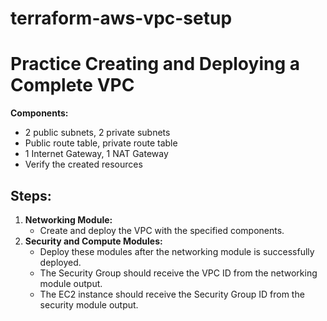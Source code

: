 # terraform-aws-vpc-setup

<h1>Practice Creating and Deploying a Complete VPC</h1>
<p><strong>Components:</strong></p>
<ul>
  <li>2 public subnets, 2 private subnets</li>
  <li>Public route table, private route table</li>
  <li>1 Internet Gateway, 1 NAT Gateway</li>
  <li>Verify the created resources</li>
</ul>

<h2>Steps:</h2>
<ol>
  <li>
    <strong>Networking Module:</strong>
    <ul>
      <li>Create and deploy the VPC with the specified components.</li>
    </ul>
  </li>
  <li>
    <strong>Security and Compute Modules:</strong>
    <ul>
      <li>Deploy these modules after the networking module is successfully deployed.</li>
      <li>The Security Group should receive the VPC ID from the networking module output.</li>
      <li>The EC2 instance should receive the Security Group ID from the security module output.</li>
    </ul>
  </li>
</ol>
